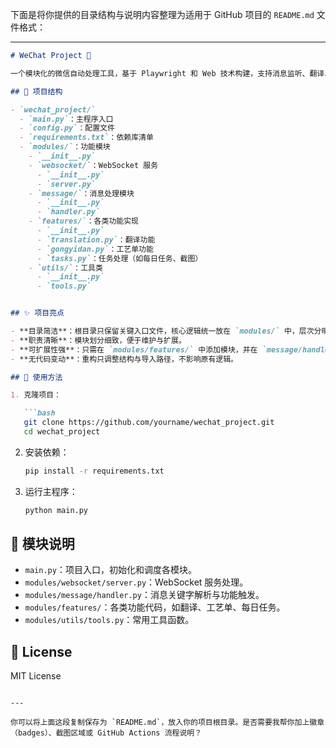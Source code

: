下面是将你提供的目录结构与说明内容整理为适用于 GitHub 项目的 `README.md` 文件格式：

---

```markdown
# WeChat Project 🤖

一个模块化的微信自动处理工具，基于 Playwright 和 Web 技术构建，支持消息监听、翻译、工艺单管理、任务调度等功能。

## 📁 项目结构

- `wechat_project/`
  - `main.py`：主程序入口
  - `config.py`：配置文件
  - `requirements.txt`：依赖库清单
  - `modules/`：功能模块
    - `__init__.py`
    - `websocket/`：WebSocket 服务
      - `__init__.py`
      - `server.py`
    - `message/`：消息处理模块
      - `__init__.py`
      - `handler.py`
    - `features/`：各类功能实现
      - `__init__.py`
      - `translation.py`：翻译功能
      - `gongyidan.py`：工艺单功能
      - `tasks.py`：任务处理（如每日任务、截图）
    - `utils/`：工具类
      - `__init__.py`
      - `tools.py`


## ✨ 项目亮点

- **目录简洁**：根目录只保留关键入口文件，核心逻辑统一放在 `modules/` 中，层次分明。
- **职责清晰**：模块划分细致，便于维护与扩展。
- **可扩展性强**：只需在 `modules/features/` 中添加模块，并在 `message/handler.py` 注册关键字，即可扩展新功能。
- **无代码变动**：重构只调整结构与导入路径，不影响原有逻辑。

## 🚀 使用方法

1. 克隆项目：

   ```bash
   git clone https://github.com/yourname/wechat_project.git
   cd wechat_project
````

2. 安装依赖：

   ```bash
   pip install -r requirements.txt
   ```

3. 运行主程序：

   ```bash
   python main.py
   ```

## 🧩 模块说明

* `main.py`：项目入口，初始化和调度各模块。
* `modules/websocket/server.py`：WebSocket 服务处理。
* `modules/message/handler.py`：消息关键字解析与功能触发。
* `modules/features/`：各类功能代码，如翻译、工艺单、每日任务。
* `modules/utils/tools.py`：常用工具函数。

## 📄 License

MIT License

```

---

你可以将上面这段复制保存为 `README.md`，放入你的项目根目录。是否需要我帮你加上徽章（badges）、截图区域或 GitHub Actions 流程说明？
```
